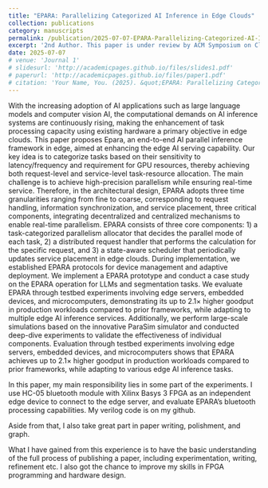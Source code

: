 ```yaml
---
title: "EPARA: Parallelizing Categorized AI Inference in Edge Clouds"
collection: publications
category: manuscripts
permalink: /publication/2025-07-07-EPARA-Parallelizing-Categorized-AI-Inference-in-Edge-Clouds
excerpt: '2nd Author. This paper is under review by ACM Symposium on Cloud Computing 2025'
date: 2025-07-07
# venue: 'Journal 1'
# slidesurl: 'http://academicpages.github.io/files/slides1.pdf'
# paperurl: 'http://academicpages.github.io/files/paper1.pdf'
# citation: 'Your Name, You. (2025). &quot;EPARA: Parallelizing Categorized AI Inference in Edge Clouds.&quot; <i>Journal 1</i>. 1(1).'
---
```


With the increasing adoption of AI applications such as large language models and computer vision AI, the computational demands on AI inference systems are continuously rising, making the enhancement of task processing capacity using existing hardware a primary objective in edge clouds. 
This paper proposes Epara, an end-to-end AI parallel inference framework in edge, aimed at enhancing the edge AI serving capability. Our key idea is to categorize tasks based on their sensitivity to latency/frequency and requirement for GPU resources, thereby achieving both request-level and service-level task-resource allocation. The main challenge is to achieve high-precision parallelism while ensuring real-time service. Therefore, in the architectural design, EPARA adopts three time granularities ranging from fine to coarse, corresponding to request handling, information synchronization, and service placement, three critical components, integrating decentralized and centralized mechanisms to enable real-time parallelism. 
EPARA consists of three core components: 1) a task-categorized parallelism allocator that decides the parallel mode of each task, 2) a distributed request handler that performs the calculation for the specific request, and 3) a state-aware scheduler that periodically updates service placement in edge clouds. 
During implementation, we established EPARA protocols for device management and adaptive deployment. 
We implement a EPARA prototype and conduct a case study on the EPARA operation for LLMs and segmentation tasks. 
We evaluate EPARA through testbed experiments involving edge servers, embedded devices, and microcomputers, demonstrating its up to 2.1$\times$ higher goodput in production workloads compared to prior frameworks, while adapting to multiple edge AI inference services.
Additionally, we perform large-scale simulations based on the innovative ParaSim simulator and conducted deep-dive experiments to validate the effectiveness of individual components.
Evaluation through testbed experiments involving edge servers, embedded devices, and microcomputers shows that EPARA achieves up to 2.1$\times$ higher goodput in production workloads compared to prior frameworks, while adapting to various edge AI inference tasks.

In this paper, my main responsibility lies in some part of the experiments. I use HC-05 bluetooth module with Xilinx Basys 3 FPGA as an independent edge device to connect to the edge server, and evaluate EPARA’s bluetooth processing capabilities. My verilog code is on my github. 

Aside from that, I also take great part in paper writing, polishment, and graph. 

What I have gained from this experience is to have the basic understanding of the full process of publishing a paper, including experimentation, writing, refinement etc. I also got the chance to improve my skills in FPGA programming and hardware design. 